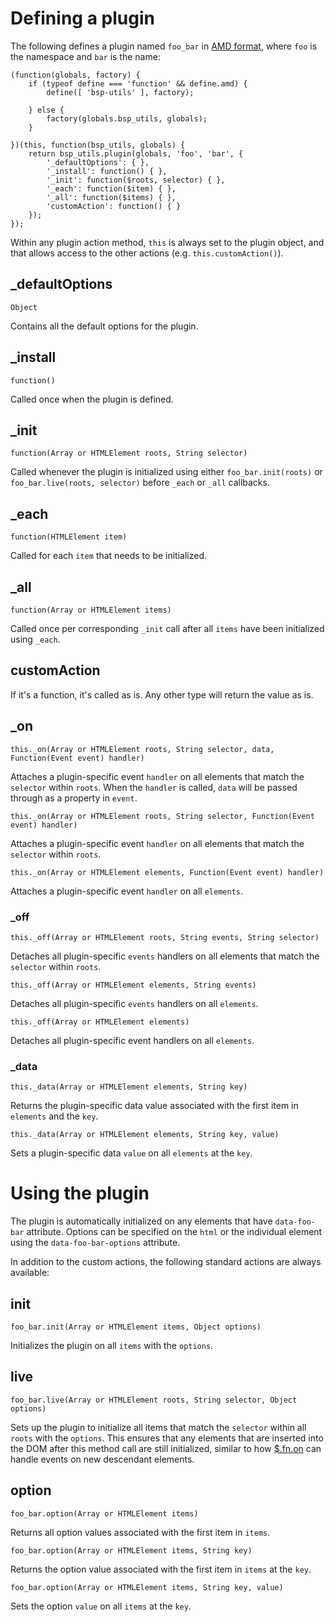 # Defining a plugin

The following defines a plugin named `foo_bar` in [AMD format](http://requirejs.org/docs/whyamd.html#amd), where `foo` is the namespace and `bar` is the name:

	(function(globals, factory) {
		if (typeof define === 'function' && define.amd) {
			define([ 'bsp-utils' ], factory);

		} else {
			factory(globals.bsp_utils, globals);
		}

	})(this, function(bsp_utils, globals) {
		return bsp_utils.plugin(globals, 'foo', 'bar', {
			'_defaultOptions': { },
			'_install': function() { },
			'_init': function($roots, selector) { },
			'_each': function($item) { },
			'_all': function($items) { },
			'customAction': function() { }
		});
	});

Within any plugin action method, `this` is always set to the plugin object, and that allows access to the other actions (e.g. `this.customAction()`).

## _defaultOptions

`Object`

Contains all the default options for the plugin.

## _install

`function()`

Called once when the plugin is defined.

## _init

`function(Array or HTMLElement roots, String selector)`

Called whenever the plugin is initialized using either `foo_bar.init(roots)` or `foo_bar.live(roots, selector)` before `_each` or `_all` callbacks.

## _each

`function(HTMLElement item)`

Called for each `item` that needs to be initialized.

## _all

`function(Array or HTMLElement items)`

Called once per corresponding `_init` call after all `items` have been initialized using `_each`.

## customAction

If it's a function, it's called as is. Any other type will return the value as is.

## _on

`this._on(Array or HTMLElement roots, String selector, data, Function(Event event) handler)`

Attaches a plugin-specific event `handler` on all elements that match the `selector` within `roots`. When the `handler` is called, `data` will be passed through as a property in `event`.

`this._on(Array or HTMLElement roots, String selector, Function(Event event) handler)`

Attaches a plugin-specific event `handler` on all elements that match the `selector` within `roots`.

`this._on(Array or HTMLElement elements, Function(Event event) handler)`

Attaches a plugin-specific event `handler` on all `elements`.

### _off

`this._off(Array or HTMLElement roots, String events, String selector)`

Detaches all plugin-specific `events` handlers on all elements that match the `selector` within `roots`.

`this._off(Array or HTMLElement elements, String events)`

Detaches all plugin-specific `events` handlers on all `elements`.

`this._off(Array or HTMLElement elements)`

Detaches all plugin-specific event handlers on all `elements`.

### _data

`this._data(Array or HTMLElement elements, String key)`

Returns the plugin-specific data value associated with the first item in `elements` and the `key`.

`this._data(Array or HTMLElement elements, String key, value)`

Sets a plugin-specific data `value` on all `elements` at the `key`.

# Using the plugin

The plugin is automatically initialized on any elements that have `data-foo-bar` attribute. Options can be specified on the `html` or the individual element using the `data-foo-bar-options` attribute.

In addition to the custom actions, the following standard actions are always available:

## init

`foo_bar.init(Array or HTMLElement items, Object options)`

Initializes the plugin on all `items` with the `options`.

## live

`foo_bar.live(Array or HTMLElement roots, String selector, Object options)`

Sets up the plugin to initialize all items that match the `selector` within
all `roots` with the `options`. This ensures that any elements that are inserted into the DOM after this method call are still initialized, similar to how [$.fn.on](http://api.jquery.com/on/) can handle events on new descendant elements.

## option

`foo_bar.option(Array or HTMLElement items)`

Returns all option values associated with the first item in `items`.

`foo_bar.option(Array or HTMLElement items, String key)`

Returns the option value associated with the first item in `items` at the `key`.

`foo_bar.option(Array or HTMLElement items, String key, value)`

Sets the option `value` on all `items` at the `key`.
